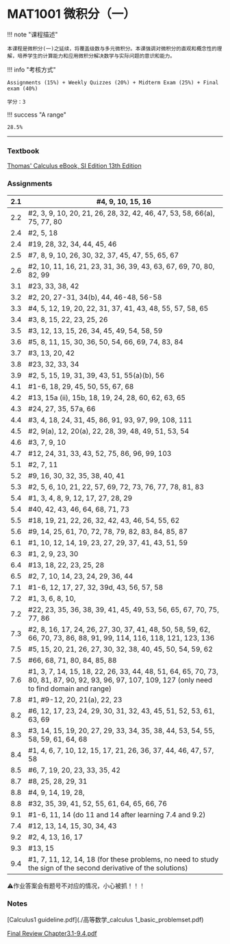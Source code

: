 # MAT1001 微积分（一）

!!! note "课程描述"

    本课程是微积分(一)之延续，将覆盖级数与多元微积分。本课强调对微积分的直观和概念性的理解，培养学生的计算能力和应用微积分解决数学与实际问题的意识和能力。


!!! info "考核方式"

	Assignments (15%) + Weekly Quizzes (20%) + Midterm Exam (25%) + Final exam (40%)
	
	学分：3

!!! success "A range"

	28.5%

---

### Textbook

[Thomas' Calculus eBook, SI Edition 13th Edition](https://english-bookys.com/ebooks/127116-thomas-calculus-ebook-si-edition-13th-edition)



### Assignments

| 2.1  | #4, 9, 10, 15, 16                                            |
| ---- | ------------------------------------------------------------ |
| 2.2  | #2, 3, 9, 10, 20, 21, 26, 28, 32, 42, 46, 47, 53, 58, 66(a), 75, 77, 80 |
| 2.4  | #2, 5, 18                                                    |
| 2.4  | #19, 28, 32, 34, 44, 45, 46                                  |
| 2.5  | #7, 8, 9, 10, 26, 30, 32, 37, 45, 47, 55, 65, 67             |
| 2.6  | #2, 10, 11, 16, 21, 23, 31, 36, 39, 43, 63, 67, 69, 70, 80, 82, 99 |
| 3.1  | #23, 33, 38, 42                                              |
| 3.2  | #2, 20, 27-31, 34(b), 44, 46-48, 56-58                       |
| 3.3  | #4, 5, 12, 19, 20, 22, 31, 37, 41, 43, 48, 55, 57, 58, 65    |
| 3.4  | #3, 8, 15, 22, 23, 25, 26                                    |
| 3.5  | #3, 12, 13, 15, 26, 34, 45, 49, 54, 58, 59                   |
| 3.6  | #5, 8, 11, 15, 30, 36, 50, 54, 66, 69, 74, 83, 84            |
| 3.7  | #3, 13, 20, 42                                               |
| 3.8  | #23, 32, 33, 34                                              |
| 3.9  | #2, 5, 15, 19, 31, 39, 43, 51, 55(a)(b), 56                  |
| 4.1  | #1-6, 18, 29, 45, 50, 55, 67, 68                             |
| 4.2  | #13, 15a (ii), 15b, 18, 19, 24, 28, 60, 62, 63, 65           |
| 4.3  | #24, 27, 35, 57a, 66                                         |
| 4.4  | #3, 4, 18, 24, 31, 45, 86, 91, 93, 97, 99, 108, 111          |
| 4.5  | #2, 9(a), 12, 20(a), 22, 28, 39, 48, 49, 51, 53, 54          |
| 4.6  | #3, 7, 9, 10                                                 |
| 4.7  | #12, 24, 31, 33, 43, 52, 75, 86, 96, 99, 103                 |
| 5.1  | #2, 7, 11                                                    |
| 5.2  | #9, 16, 30, 32, 35, 38, 40, 41                               |
| 5.3  | #2, 5, 6, 10, 21, 22, 57, 69, 72, 73, 76, 77, 78, 81, 83     |
| 5.4  | #1, 3, 4, 8, 9, 12, 17, 27, 28, 29                           |
| 5.4  | #40, 42, 43, 46, 64, 68, 71, 73                              |
| 5.5  | #18, 19, 21, 22, 26, 32, 42, 43, 46, 54, 55, 62              |
| 5.6  | #9, 14, 25, 61, 70, 72, 78, 79, 82, 83, 84, 85, 87           |
| 6.1  | #1, 10, 12, 14, 19, 23, 27, 29, 37, 41, 43, 51, 59           |
| 6.3  | #1, 2, 9, 23, 30                                             |
| 6.4  | #13, 18, 22, 23, 25, 28                                      |
| 6.5  | #2, 7, 10, 14, 23, 24, 29, 36, 44                            |
| 7.1  | #1-6, 12, 17, 27, 32, 39d, 43, 56, 57, 58                    |
| 7.2  | #1, 3, 6, 8, 10,                                             |
| 7.2  | #22, 23, 35, 36, 38, 39, 41, 45, 49, 53, 56, 65, 67, 70, 75, 77, 86 |
| 7.3  | #2, 8, 16, 17, 24, 26, 27, 30, 37, 41, 48, 50, 58, 59, 62, 66, 70, 73, 86, 88, 91, 99, 114, 116, 118, 121, 123, 136 |
| 7.5  | #5, 15, 20, 21, 26, 27, 30, 32, 38, 40, 45, 50, 54, 59, 62   |
| 7.5  | #66, 68, 71, 80, 84, 85, 88                                  |
| 7.6  | #1, 3, 7, 14, 15, 18, 22, 26, 33, 44, 48, 51, 64, 65, 70, 73, 80, 81, 87, 90, 92, 93, 96, 97, 107, 109, 127 (only need to find domain and range) |
| 7.8  | #1, #9-12, 20, 21(a), 22, 23                                 |
| 8.2  | #6, 12, 17, 23, 24, 29, 30, 31, 32, 43, 45, 51, 52, 53, 61, 63, 69 |
| 8.3  | #3, 14, 15, 19, 20, 27, 29, 33, 34, 35, 38, 44, 53, 54, 55, 58, 59, 61, 64, 68 |
| 8.4  | #1, 4, 6, 7, 10, 12, 15, 17, 21, 26, 36, 37, 44, 46, 47, 57, 58 |
| 8.5  | #6, 7, 19, 20, 23, 33, 35, 42                                |
| 8.7  | #8, 25, 28, 29, 31                                           |
| 8.8  | #4, 9, 14, 19, 28,                                           |
| 8.8  | #32, 35, 39, 41, 52, 55, 61, 64, 65, 66, 76                  |
| 9.1  | #1-6, 11, 14 (do 11 and 14 after learning 7.4 and 9.2)       |
| 7.4  | #12, 13, 14, 15, 30, 34, 43                                  |
| 9.2  | #2, 4, 13, 16, 17                                            |
| 9.3  | #13, 15                                                      |
| 9.4  | #1, 7, 11, 12, 14, 18 (for these problems, no need to study the sign of the second derivative of the solutions) |



⚠️作业答案会有题号不对应的情况，小心被抓！！！



### Notes

[Calculus1 guideline.pdf](./高等数学_calculus 1_basic_problemset.pdf)

[Final Review Chapter3.1-9.4.pdf](./Calculus_1_Review_Chapter3.1-9.4.pdf)



